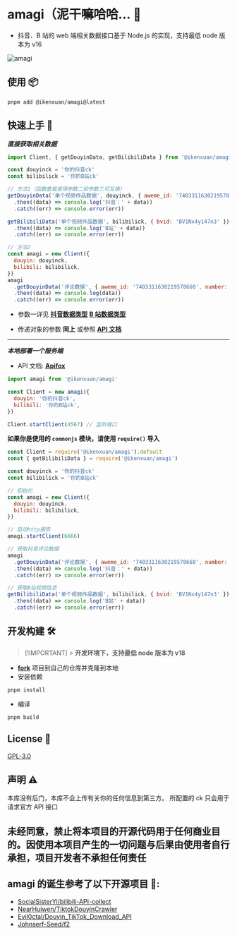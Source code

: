 # amagi（泥干嘛哈哈... 🎉

- 抖音、B 站的 web 端相关数据接口基于 Node.js 的实现，支持最低 node 版本为 v16

![amagi](https://socialify.git.ci/ikenxuan/amagi/image?font=Source%20Code%20Pro&forks=1&issues=1&language=1&name=1&owner=1&pattern=Floating%20Cogs&pulls=1&stargazers=1&theme=Auto)

## 使用 📦

```
pnpm add @ikenxuan/amagi@latest
```

## 快速上手 🚀

**_直接获取相关数据_**

```js
import Client, { getDouyinData, getBilibiliData } from '@ikenxuan/amagi'

const douyinck = '你的抖音ck'
const bilibilick = '你的B站ck'

// 方法1（函数重载使得参数二和参数三可互换）
getDouyinData('单个视频作品数据', douyinck, { aweme_id: '7403311630219578660' })
  .then((data) => console.log('抖音：' + data))
  .catch((err) => console.error(err))

getBilibiliData('单个视频作品数据', bilibilick, { bvid: 'BV1Nx4y147n3' })
  .then((data) => console.log('B站' + data))
  .catch((err) => console.error(err))

// 方法2
const amagi = new Client({
  douyin: douyinck,
  bilibili: bilibilick,
})
amagi
  .getDouyinData('评论数据', { aweme_id: '7403311630219578660', number: 25 })
  .then((data) => console.log(data))
  .catch((err) => console.error(err))
```

- 参数一详见 [**抖音数据类型**](./src/types/DouyinAPIParams.ts) [**B 站数据类型**](./src/types/BilibiliAPIParams.ts)

- 传递对象的参数 **同上** 或参照 [**API 文档**](https://amagi.apifox.cn)

---

**_本地部署一个服务端_**

- API 文档: [**Apifox**](https://amagi.apifox.cn)

```js
import amagi from '@ikenxuan/amagi'

const Client = new amagi({
  douyin: '你的抖音ck',
  bilibili: '你的B站ck',
})

Client.startClient(4567) // 监听端口
```

**如果你是使用的 `commonjs` 模块，请使用 `require()` 导入**

```js
const Client = require('@ikenxuan/amagi').default
const { getBilibiliData } = require('@ikenxuan/amagi')

const douyinck = '你的抖音ck'
const bilibilick = '你的B站ck'

// 初始化
const amagi = new Client({
  douyin: douyinck,
  bilibili: bilibilick,
})

// 启动http服务
amagi.startClient(6666)

// 获取抖音评论数据
amagi
  .getDouyinData('评论数据', { aweme_id: '7403311630219578660', number: 25 })
  .then((data) => console.log('抖音：' + data))
  .catch((err) => console.error(err))

// 获取B站视频信息
getBilibiliData('单个视频作品数据', bilibilick, { bvid: 'BV1Nx4y147n3' })
  .then((data) => console.log('B站' + data))
  .catch((err) => console.error(err))
```

## 开发构建 🛠️

> [!IMPORTANT] > **开发环境下，支持最低 node 版本为 v18**

- [**fork**](https://github.com/ikenxuan/amagi/fork) 项目到自己的仓库并克隆到本地
- 安装依赖

```
pnpm install
```

- 编译

```
pnpm build
```

## License 📜

[GPL-3.0](https://github.com/ikenxuan/amagi/blob/main/LICENSE)

## 声明 ⚠️

本库没有后门，本库不会上传有关你的任何信息到第三方。
所配置的 ck 只会用于请求官方 API 接口

<h2>未经同意，禁止将本项目的开源代码用于任何商业目的。因使用本项目产生的一切问题与后果由使用者自行承担，项目开发者不承担任何责任</h2>

## amagi 的诞生参考了以下开源项目 🙏:

- [SocialSisterYi/bilibili-API-collect](https://github.com/SocialSisterYi/bilibili-API-collect)
- [NearHuiwen/TiktokDouyinCrawler](https://github.com/NearHuiwen/TiktokDouyinCrawler)
- [Evil0ctal/Douyin_TikTok_Download_API](https://github.com/Evil0ctal/Douyin_TikTok_Download_API)
- [Johnserf-Seed/f2](https://github.com/Johnserf-Seed/f2)
